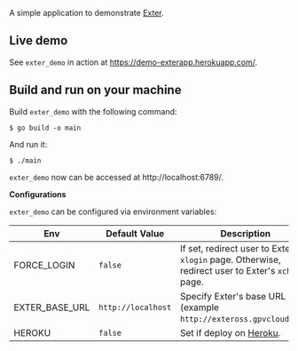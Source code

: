 A simple application to demonstrate [Exter](https://github.com/btnguyen2k/exter/).

## Live demo

See `exter_demo` in action at https://demo-exterapp.herokuapp.com/.

## Build and run on your machine

Build `exter_demo` with the following command:

```
$ go build -o main
```

And run it:

```
$ ./main
```

`exter_demo` now can be accessed at http://localhost:6789/.

**Configurations**

`exter_demo` can be configured via environment variables:

|Env|Default Value|Description|
|---|-------------|-----------|
|FORCE_LOGIN|`false`|If set, redirect user to Exter's `xlogin` page. Otherwise, redirect user to Exter's `xcheck` page.|
|EXTER_BASE_URL|`http://localhost`|Specify Exter's base URL (example `http://exteross.gpvcloud.com`)|
|HEROKU|`false`|Set if deploy on [Heroku](https://www.heroku.com/).|
